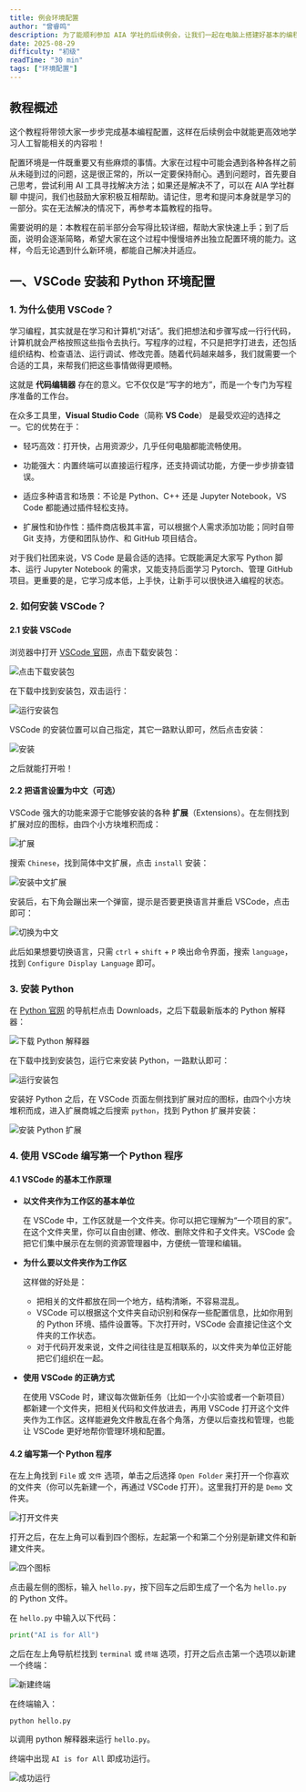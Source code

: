 ```yaml
---
title: 例会环境配置
author: "曾睿鸣"
description: 为了能顺利参加 AIA 学社的后续例会，让我们一起在电脑上搭建好基本的编程环境吧~
date: 2025-08-29
difficulty: "初级"
readTime: "30 min"
tags: ["环境配置"]
---
```


## 教程概述

这个教程将带领大家一步步完成基本编程配置，这样在后续例会中就能更高效地学习人工智能相关的内容啦！

配置环境是一件既重要又有些麻烦的事情。大家在过程中可能会遇到各种各样之前从未碰到过的问题，这是很正常的，所以一定要保持耐心。遇到问题时，首先要自己思考，尝试利用 AI 工具寻找解决方法；如果还是解决不了，可以在 AIA 学社群聊 中提问，我们也鼓励大家积极互相帮助。请记住，思考和提问本身就是学习的一部分。实在无法解决的情况下，再参考本篇教程的指导。

需要说明的是：本教程在前半部分会写得比较详细，帮助大家快速上手；到了后面，说明会逐渐简略，希望大家在这个过程中慢慢培养出独立配置环境的能力。这样，今后无论遇到什么新环境，都能自己解决并适应。

## 一、VSCode 安装和 Python 环境配置

### 1. 为什么使用 VSCode？

学习编程，其实就是在学习和计算机“对话”。我们把想法和步骤写成一行行代码，计算机就会严格按照这些指令去执行。写程序的过程，不只是把字打进去，还包括组织结构、检查语法、运行调试、修改完善。随着代码越来越多，我们就需要一个合适的工具，来帮我们把这些事情做得更顺畅。

这就是 **代码编辑器** 存在的意义。它不仅仅是“写字的地方”，而是一个专门为写程序准备的工作台。

在众多工具里，**Visual Studio Code**（简称 **VS Code**） 是最受欢迎的选择之一。它的优势在于：

- 轻巧高效：打开快，占用资源少，几乎任何电脑都能流畅使用。

- 功能强大：内置终端可以直接运行程序，还支持调试功能，方便一步步排查错误。

- 适应多种语言和场景：不论是 Python、C++ 还是 Jupyter Notebook，VS Code 都能通过插件轻松支持。

- 扩展性和协作性：插件商店极其丰富，可以根据个人需求添加功能；同时自带 Git 支持，方便和团队协作、和 GitHub 项目结合。

对于我们社团来说，VS Code 是最合适的选择。它既能满足大家写 Python 脚本、运行 Jupyter Notebook 的需求，又能支持后面学习 Pytorch、管理 GitHub 项目。更重要的是，它学习成本低，上手快，让新手可以很快进入编程的状态。

### 2. 如何安装 VSCode？

#### **2.1 安装 VSCode**

浏览器中打开 [VSCode 官网](https://code.visualstudio.com/)，点击下载安装包：

![点击下载安装包](../../images/tutorials/config/VScodewebsite.png)

在下载中找到安装包，双击运行：

![运行安装包](../../images/tutorials/config/exepkg.png)

VSCode 的安装位置可以自己指定，其它一路默认即可，然后点击安装：

![安装](../../images/tutorials/config/install.png)

之后就能打开啦！

#### **2.2 把语言设置为中文（可选）**

VSCode 强大的功能来源于它能够安装的各种 **扩展**（Extensions）。在左侧找到扩展对应的图标，由四个小方块堆积而成：

![扩展](../../images/tutorials/config/extensions.png)

搜索 `Chinese`，找到简体中文扩展，点击 `install` 安装：

![安装中文扩展](../../images/tutorials/config/chiext.png)

安装后，右下角会蹦出来一个弹窗，提示是否要更换语言并重启 VSCode，点击即可：

![切换为中文](../../images/tutorials/config/changechi.png)

此后如果想要切换语言，只需 `ctrl` + `shift` + `P` 唤出命令界面，搜索 `language`，找到 `Configure Display Language` 即可。

### **3. 安装 Python**

在 [Python 官网](https://www.python.org/) 的导航栏点击 Downloads，之后下载最新版本的 Python 解释器：

![下载 Python 解释器](../../images/tutorials/config/downpy.png)

在下载中找到安装包，运行它来安装 Python，一路默认即可：

![运行安装包](../../images/tutorials/config/instpy.png)

安装好 Python 之后，在 VSCode 页面左侧找到扩展对应的图标，由四个小方块堆积而成，进入扩展商城之后搜索 `python`，找到 Python 扩展并安装：

![安装 Python 扩展](../../images/tutorials/config/extpy.png)

### 4. 使用 VSCode 编写第一个 Python 程序


#### **4.1 VSCode 的基本工作原理**


- **以文件夹作为工作区的基本单位**

   在 VSCode 中，工作区就是一个文件夹。你可以把它理解为“一个项目的家”。在这个文件夹里，你可以自由创建、修改、删除文件和子文件夹。VSCode 会把它们集中展示在左侧的资源管理器中，方便统一管理和编辑。

- **为什么要以文件夹作为工作区**

   这样做的好处是：
   - 把相关的文件都放在同一个地方，结构清晰，不容易混乱。
   - VSCode 可以根据这个文件夹自动识别和保存一些配置信息，比如你用到的 Python 环境、插件设置等。下次打开时，VSCode 会直接记住这个文件夹的工作状态。
   - 对于代码开发来说，文件之间往往是互相联系的，以文件夹为单位正好能把它们组织在一起。

- **使用 VSCode 的正确方式**

   在使用 VSCode 时，建议每次做新任务（比如一个小实验或者一个新项目）都新建一个文件夹，把相关代码和文件放进去，再用 VSCode 打开这个文件夹作为工作区。这样能避免文件散乱在各个角落，方便以后查找和管理，也能让 VSCode 更好地帮你管理环境和配置。

#### **4.2 编写第一个 Python 程序**

在左上角找到 `File` 或 `文件` 选项，单击之后选择 `Open Folder` 来打开一个你喜欢的文件夹（你可以先新建一个，再通过 VSCode 打开）。这里我打开的是 `Demo` 文件夹。

![打开文件夹](../../images/tutorials/config/openfolder.png)

打开之后，在左上角可以看到四个图标，左起第一个和第二个分别是新建文件和新建文件夹。

![四个图标](../../images/tutorials/config/opefolder.png)

点击最左侧的图标，输入 `hello.py`，按下回车之后即生成了一个名为 `hello.py` 的 Python 文件。

在 `hello.py` 中输入以下代码：

```py
print("AI is for All")
```

之后在左上角导航栏找到 `terminal` 或 `终端` 选项，打开之后点击第一个选项以新建一个终端：

![新建终端](../../images/tutorials/config/terminal.png)

在终端输入：

```
python hello.py
```

以调用 python 解释器来运行 `hello.py`。

终端中出现 `AI is for All` 即成功运行。

![成功运行](../../images/tutorials/config/succ.png)